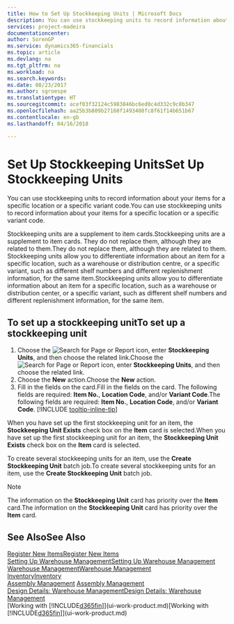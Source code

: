 ```yaml
---
title: How to Set Up Stockkeeping Units | Microsoft Docs
description: You can use stockkeeping units to record information about your items for a specific location or a specific variant code.
services: project-madeira
documentationcenter: 
author: SorenGP
ms.service: dynamics365-financials
ms.topic: article
ms.devlang: na
ms.tgt_pltfrm: na
ms.workload: na
ms.search.keywords: 
ms.date: 08/23/2017
ms.author: sgroespe
ms.translationtype: HT
ms.sourcegitcommit: acef03f32124c5983846bc6ed0c4d332c9c8b347
ms.openlocfilehash: aa25b3b809b27160f1493408fc8f61f14b651b67
ms.contentlocale: en-gb
ms.lasthandoff: 04/16/2018

---
```

# <a name="set-up-stockkeeping-units"></a><span data-ttu-id="40b6c-103">Set Up Stockkeeping Units</span><span class="sxs-lookup"><span data-stu-id="40b6c-103">Set Up Stockkeeping Units</span></span>
<span data-ttu-id="40b6c-104">You can use stockkeeping units to record information about your items for a specific location or a specific variant code.</span><span class="sxs-lookup"><span data-stu-id="40b6c-104">You can use stockkeeping units to record information about your items for a specific location or a specific variant code.</span></span>  

 <span data-ttu-id="40b6c-105">Stockkeeping units are a supplement to item cards.</span><span class="sxs-lookup"><span data-stu-id="40b6c-105">Stockkeeping units are a supplement to item cards.</span></span> <span data-ttu-id="40b6c-106">They do not replace them, although they are related to them.</span><span class="sxs-lookup"><span data-stu-id="40b6c-106">They do not replace them, although they are related to them.</span></span> <span data-ttu-id="40b6c-107">Stockkeeping units allow you to differentiate information about an item for a specific location, such as a warehouse or distribution centre, or a specific variant, such as different shelf numbers and different replenishment information, for the same item.</span><span class="sxs-lookup"><span data-stu-id="40b6c-107">Stockkeeping units allow you to differentiate information about an item for a specific location, such as a warehouse or distribution center, or a specific variant, such as different shelf numbers and different replenishment information, for the same item.</span></span>  

## <a name="to-set-up-a-stockkeeping-unit"></a><span data-ttu-id="40b6c-108">To set up a stockkeeping unit</span><span class="sxs-lookup"><span data-stu-id="40b6c-108">To set up a stockkeeping unit</span></span>  

1. <span data-ttu-id="40b6c-109">Choose the ![Search for Page or Report](media/ui-search/search_small.png "Search for Page or Report icon") icon, enter **Stockkeeping Units**, and then choose the related link.</span><span class="sxs-lookup"><span data-stu-id="40b6c-109">Choose the ![Search for Page or Report](media/ui-search/search_small.png "Search for Page or Report icon") icon, enter **Stockkeeping Units**, and then choose the related link.</span></span>  
2. <span data-ttu-id="40b6c-110">Choose the **New** action.</span><span class="sxs-lookup"><span data-stu-id="40b6c-110">Choose the **New** action.</span></span>  
3. <span data-ttu-id="40b6c-111">Fill in the fields on the card.</span><span class="sxs-lookup"><span data-stu-id="40b6c-111">Fill in the fields on the card.</span></span> <span data-ttu-id="40b6c-112">The following fields are required: **Item No.**, **Location Code**, and/or **Variant Code**.</span><span class="sxs-lookup"><span data-stu-id="40b6c-112">The following fields are required: **Item No.**, **Location Code**, and/or **Variant Code**.</span></span> [!INCLUDE [tooltip-inline-tip](includes/tooltip-inline-tip_md.md)]  

<span data-ttu-id="40b6c-113">When you have set up the first stockkeeping unit for an item, the **Stockkeeping Unit Exists** check box on the **Item** card is selected.</span><span class="sxs-lookup"><span data-stu-id="40b6c-113">When you have set up the first stockkeeping unit for an item, the **Stockkeeping Unit Exists** check box on the **Item** card is selected.</span></span>  

<span data-ttu-id="40b6c-114">To create several stockkeeping units for an item, use the **Create Stockkeeping Unit** batch job.</span><span class="sxs-lookup"><span data-stu-id="40b6c-114">To create several stockkeeping units for an item, use the **Create Stockkeeping Unit** batch job.</span></span>  

> [!NOTE]  
>  <span data-ttu-id="40b6c-115">The information on the **Stockkeeping Unit** card has priority over the **Item** card.</span><span class="sxs-lookup"><span data-stu-id="40b6c-115">The information on the **Stockkeeping Unit** card has priority over the **Item** card.</span></span>  

## <a name="see-also"></a><span data-ttu-id="40b6c-116">See Also</span><span class="sxs-lookup"><span data-stu-id="40b6c-116">See Also</span></span>  
[<span data-ttu-id="40b6c-117">Register New Items</span><span class="sxs-lookup"><span data-stu-id="40b6c-117">Register New Items</span></span>](inventory-how-register-new-items.md)  
[<span data-ttu-id="40b6c-118">Setting Up Warehouse Management</span><span class="sxs-lookup"><span data-stu-id="40b6c-118">Setting Up Warehouse Management</span></span>](warehouse-setup-warehouse.md)  
[<span data-ttu-id="40b6c-119">Warehouse Management</span><span class="sxs-lookup"><span data-stu-id="40b6c-119">Warehouse Management</span></span>](warehouse-manage-warehouse.md)  
[<span data-ttu-id="40b6c-120">Inventory</span><span class="sxs-lookup"><span data-stu-id="40b6c-120">Inventory</span></span>](inventory-manage-inventory.md)  
<span data-ttu-id="40b6c-121">[Assembly Management](assembly-assemble-items.md)  </span><span class="sxs-lookup"><span data-stu-id="40b6c-121">[Assembly Management](assembly-assemble-items.md)  </span></span>  
[<span data-ttu-id="40b6c-122">Design Details: Warehouse Management</span><span class="sxs-lookup"><span data-stu-id="40b6c-122">Design Details: Warehouse Management</span></span>](design-details-warehouse-management.md)  
<span data-ttu-id="40b6c-123">[Working with [!INCLUDE[d365fin](includes/d365fin_md.md)]](ui-work-product.md)</span><span class="sxs-lookup"><span data-stu-id="40b6c-123">[Working with [!INCLUDE[d365fin](includes/d365fin_md.md)]](ui-work-product.md)</span></span>  

